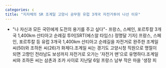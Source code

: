 ```yaml
---
categories: c
title: "지자체의 SR 조계일 고양시 공무원 유럽 3개국 자전거투어 나선 이유"
---
```

- "나 자신과 모든 국민에게 도전의 용기를 주고 싶다"- 프랑스, 스페인, 포르투칼 3개국 1,400km 산티아고 순례길 투어[SRT(에스알 타임스) 정명달 기자] 프랑스, 스페인, 포르투칼 등 유럽 3개국 1,400km 산티아고 순례길을 자전거로 완주한 조계일 씨(50)와 조하돈 씨(26)가 화제다.조계일 씨는 경기도 고양시청 직원으로 명절이 되면 고향인 전라남도 보성까지 자전거로 오가는 &#39;자전거 맨&#39;으로 유명하다.조계일 씨와 조하돈 씨는 삼촌과 조카 사이로 지난달 6일 프랑스 남부 작은 마을 &#39;생장 피